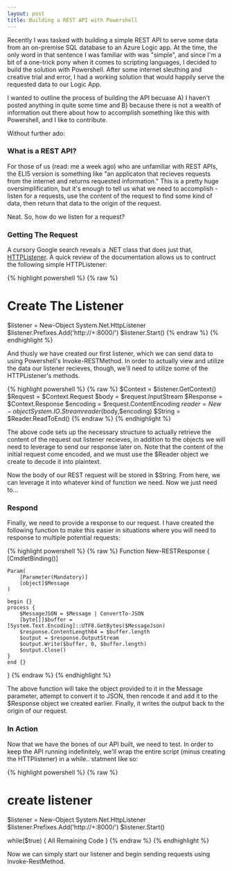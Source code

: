 ```yaml
---
layout: post
title: Building a REST API with Powershell
---
```


Recently I was tasked with building a simple REST API to serve some data from an on-premise SQL database to an Azure Logic app. At the time, the only word in that sentence I was familiar with was "simple", and since I'm a bit of a one-trick pony when it comes to scripting languages, I decided to build the solution with Powershell. After some internet sleuthing and creative trial and error, I had a working solution that would happily serve the requested data to our Logic App. 

I wanted to outline the process of building the API becuase A) I haven't posted anything in quite some time and B) because there is not a wealth of information out there about how to accomplish something like this with Powershell, and I like to contribute.

Without further ado:

### What is a REST API?

For those of us (read: me a week ago) who are unfamiliar with REST APIs, the ELI5 version is something like "an applicaton that recieves requests from the internet and returns requested information." This is a pretty huge oversimplification, but it's enough to tell us what we need to accomplish - listen for a requests, use the content of the request to find some kind of data, then return that data to the origin of the request.

Neat. So, how do we listen for a request? 

### Getting The Request

A cursory Google search reveals a .NET class that does just that, [HTTPListener](https://docs.microsoft.com/en-us/dotnet/api/system.net.httplistener?view=netframework-4.8). A quick review of the documentation allows us to contruct the following simple HTTPListener:

{% highlight powershell %}
{% raw %}
# Create The Listener
$listener = New-Object System.Net.HttpListener
$listener.Prefixes.Add('http://+:8000/')
$listener.Start()
{% endraw %}
{% endhighlight %}

And thusly we have created our first listener, which we can send data to using Powershell's Invoke-RESTMethod. In order to actually view and utilize the data our listener recieves, though, we'll need to utilize some of the HTTPListener's methods.

{% highlight powershell %}
{% raw %}
    $Context = $listener.GetContext()
    $Request = $Context.Request
    $body = $request.InputStream
    $Response = $Context.Response
    $encoding = $request.ContentEncoding
    $reader = New-object System.IO.Streamreader($body,$encoding)
    $String = $Reader.ReadToEnd()
{% endraw %}
{% endhighlight %}

The above code sets up the necessary structure to actually retrieve the content of the request out listener recieves, in addition to the objects we will need to leverage to send our response later on. Note that the content of the initial request come encoded, and we must use the $Reader object we create to decode it into plaintext.

Now the body of our REST request will be stored in $String. From here, we can leverage it into whatever kind of function we need. Now we just need to...

### Respond
Finally, we need to provide a response to our request. I have created the following function to make this easier in situations where you will need to response to multiple potential requests:

{% highlight powershell %}
{% raw %}
Function New-RESTResponse {
    [CmdletBinding()]

    Param(
        [Parameter(Mandatory)]
        [object]$Message
    )

    begin {}
    process {
        $MessageJSON = $Message | ConvertTo-JSON
        [byte[]]$buffer = [System.Text.Encoding]::UTF8.GetBytes($MessageJson)
        $response.ContentLength64 = $buffer.length
        $output = $response.OutputStream
        $output.Write($buffer, 0, $buffer.length)
        $output.Close()
    }
    end {}
}
{% endraw %}
{% endhighlight %}

The above function will take the object provided to it in the Message parameter, attempt to convert it to JSON, then rencode it and add it to the $Response object we created earlier. Finally, it writes the output back to the origin of our request.

### In Action
Now that we have the bones of our API built, we need to test. In order to keep the API running indefinitely, we'll wrap the entire script (minus creating the HTTPlistener) in a while.. statment like so:

{% highlight powershell %}
{% raw %}
# create listener
$listener = New-Object System.Net.HttpListener
$listener.Prefixes.Add('http://+:8000/')
$listener.Start()

while($true) {
  All Remaining Code
}
{% endraw %}
{% endhighlight %}

Now we can simply start our listener and begin sending requests using Invoke-RestMethod.
